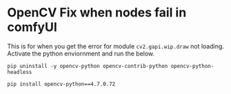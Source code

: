 # OpenCV Fix when nodes fail in comfyUI

This is for when you get the error for module `cv2.gapi.wip.draw` not loading. Activate the python enviornment and run the below.

```
pip uninstall -y opencv-python opencv-contrib-python opencv-python-headless
```
```
pip install opencv-python==4.7.0.72
```

